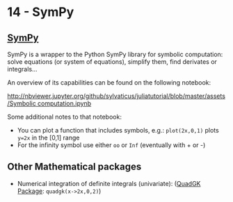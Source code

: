 # 14 - SymPy

## [SymPy](https://github.com/JuliaPy/SymPy.jl)

SymPy is a wrapper to the Python SymPy library for symbolic computation: solve equations \(or system of equations\), simplify them, find derivates or integrals...

An overview of its capabilities can be found on the following notebook:

[http://nbviewer.jupyter.org/github/sylvaticus/juliatutorial/blob/master/assets/Symbolic computation.ipynb](http://nbviewer.jupyter.org/github/sylvaticus/juliatutorial/blob/master/assets/Symbolic%20computation.ipynb)

Some additional notes to that notebook:

* You can plot a function that includes symbols, e.g.:  `plot(2x,0,1)` plots `y=2x` in the \[0,1\] range
* For the infinity symbol use either `oo` or `Inf` \(eventually with + or -\)

## Other Mathematical packages

* Numerical integration of definite integrals \(univariate\): \([QuadGK Package](https://github.com/JuliaMath/QuadGK.jl): `quadgk(x->2x,0,2)`\)



